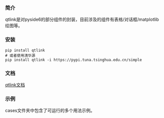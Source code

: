 ### 简介

qtlink是对pyside6的部分组件的封装，目前涉及的组件有表格/对话框/matplotlib绘图等。

### 安装

```
pip install qtlink
# 或者使用清华源
pip install qtlink -i https://pypi.tuna.tsinghua.edu.cn/simple
```

### 文档

[qtlink文档](https://p.kdocs.cn/s/SZIEWJAYAAQGU)

### 示例

cases文件夹中包含了可运行的多个用法示例。
